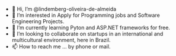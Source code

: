 - 👋 Hi, I’m @lindemberg-oliveira-de-almeida
- 👀 I’m interested in Apply for Programming jobs and Software Engineering Projects.
- 🌱 I’m currently learning Pyton and ASP.NET frameworks for free.
- 💞️ I’m looking to collaborate on startups in an international and multicultural environment, here in Brazil.
- 📫 How to reach me ... by phone or mail.

<!---
lindemberg-oliveira-de-almeida/lindemberg-oliveira-de-almeida is a ✨ special ✨ repository because its `README.md` (this file) appears on your GitHub profile.
You can click the Preview link to take a look at your changes.
--->
